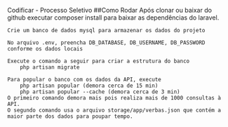 Codificar - Processo Seletivo
##Como Rodar
    Após clonar ou baixar do github executar
        composer install
    para baixar as dependências do laravel.

    Crie um banco de dados mysql para armazenar os dados do projeto

    No arquivo .env, preencha DB_DATABASE, DB_USERNAME, DB_PASSWORD conforme os dados locais

    Execute o comando a seguir para criar a estrutura do banco
        php artisan migrate
    
    Para popular o banco com os dados da API, execute
        php artisan popular (demora cerca de 15 min)
        php artisan popular --cache (demora cerca de 3 min)
    O primeiro comando demora mais pois realiza mais de 1000 consultas à API.
    O segundo comando usa o arquivo storage/app/verbas.json que contém a maior parte dos dados para poupar tempo.
